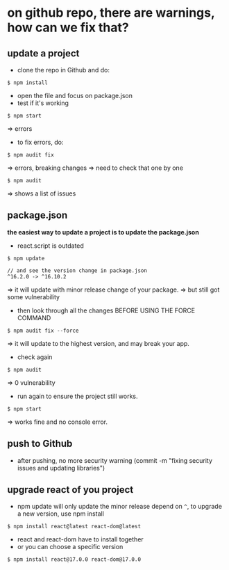 # on github repo, there are warnings, how can we fix that?

## update a project
- clone the repo in Github and do:
```
$ npm install
```
- open the file and focus on package.json
- test if it's working
```
$ npm start
```
=> errors
- to fix errors, do:
```
$ npm audit fix
```
=> errors, breaking changes
=> need to check that one by one
```
$ npm audit
```
=> shows a list of issues


## package.json
**the easiest way to update a project is to update the package.json**
- react.script is outdated
```
$ npm update

// and see the version change in package.json
^16.2.0 -> ^16.10.2
```
=> it will update with minor release change of your package. 
=> but still got some vulnerability

- then look through all the changes BEFORE USING THE FORCE COMMAND
```
$ npm audit fix --force
```
=> it will update to the highest version, and may break your app.

- check again 
```
$ npm audit
```
=> 0 vulnerability

- run again to ensure the project still works.
```
$ npm start
```
=> works fine and no console error.


## push to Github

- after pushing, no more security warning
(commit -m "fixing security issues and updating libraries")


## upgrade react of you project
- npm update will only update the minor release depend on ```^```, to upgrade a new version, use npm install
```
$ npm install react@latest react-dom@latest
```
- react and react-dom have to install together
- or you can choose a specific version
```
$ npm install react@17.0.0 react-dom@17.0.0
```







